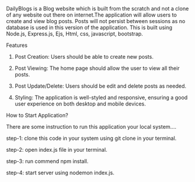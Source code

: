 DailyBlogs is a Blog website which is built from the scratch and not a clone of any website out there on internet.The application will allow users to create and view blog posts. Posts will not persist between sessions as no database is used in this version of the application. 
This is built using Node.js, Express.js, Ejs, Html, css, javascript, bootstrap.

Features
1. Post Creation: Users should be able to create new posts.

2. Post Viewing: The home page should allow the user to view all their posts.

3. Post Update/Delete: Users should be edit and delete posts as needed.

3. Styling: The application is well-styled and responsive, ensuring a good user experience on both desktop and mobile devices.

How to Start Application?

There are some instruction to run this application your local system....

step-1: clone this code in your system using git clone in your terminal.

step-2: open index.js file in your terminal.

step-3: run commend npm install.

step-4: start server using nodemon index.js.

